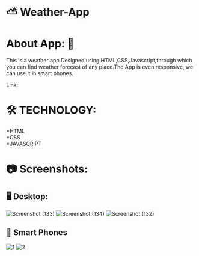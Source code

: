 #  :partly_sunny: Weather-App

# About App: :blue_book:
This is a weather app Designed using HTML,CSS,Javascript,through which you can find weather forecast of any place.The App is even responsive, we can use it in smart phones.

Link:


# :hammer_and_wrench: TECHNOLOGY:
*HTML
<br>
*CSS
<br>
*JAVASCRIPT

# :camera: Screenshots:

## :desktop_computer: Desktop:
![Screenshot (133)](https://user-images.githubusercontent.com/109822837/227602976-fd50c023-b251-4d96-ac41-bd17ae50bba6.png)
![Screenshot (134)](https://user-images.githubusercontent.com/109822837/227603665-a9c8d2c5-b394-4e85-b484-e4660fa53c3b.png)
![Screenshot (132)](https://user-images.githubusercontent.com/109822837/227604820-b832f481-0bd0-498c-8230-d1b76e0f5f3f.png)



## :iphone: Smart Phones

![1](https://user-images.githubusercontent.com/109822837/227604967-96bfd6a7-40db-4de9-834a-36992bb4c063.jpg)
![2](https://user-images.githubusercontent.com/109822837/227604980-a2d810f2-c986-4296-b20c-5e5365b68858.jpg)

